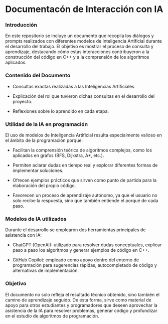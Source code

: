 # Documentacón de Interacción con IA
### Introducción
En este repositorio se incluye un documento que recopila los diálogos y prompts realizados con diferentes modelos de Inteligencia Artificial durante el desarrollo del trabajo. El objetivo es mostrar el proceso de consulta y aprendizaje, destacando cómo estas interacciones contribuyeron a la construcción del código en C++ y a la comprensión de los algoritmos aplicados.

### Contenido del Documento
- Consultas exactas realizadas a las Inteligencias Artificiales
  
- Explicación del rol que tuvieron dichas consultas en el desarrollo del proyecto.
  
- Reflexiones sobre lo aprendido en cada etapa.

### Utilidad de la IA en programación
El uso de modelos de Inteligencia Artificial resulta especialmente valioso en el ámbito de la programación porque:
- Facilitan la comprensión teórica de algoritmos complejos, como los aplicados en grafos (BFS, Dijkstra, A*, etc.).
  
- Permiten aclarar dudas en tiempo real y explorar diferentes formas de implementar soluciones.
  
- Ofrecen ejemplos prácticos que sirven como punto de partida para la elaboración del propio código.
  
- Favorecen un proceso de aprendizaje autónomo, ya que el usuario no solo recibe la respuesta, sino que también entiende el porqué de cada paso.

### Modelos de IA utilizados
Durante el desarrollo se emplearon dos herramientas principales de asistencia con IA:
- ChatGPT (OpenAI): utilizado para resolver dudas conceptuales, explicar paso a paso los algoritmos y generar ejemplos de código en C++.
  
- GitHub Copilot: empleado como apoyo dentro del entorno de programación para sugerencias rápidas, autocompletado de código y alternativas de implementación.

### Objetivo
El documento no solo refleja el resultado técnico obtenido, sino también el camino de aprendizaje seguido. De esta forma, sirve como material de apoyo para otros estudiantes y programadores que deseen aprovechar la asistencia de la IA para resolver problemas, generar código y profundizar en el estudio de algoritmos de programación.

